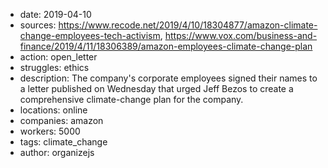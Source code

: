 - date: 2019-04-10
- sources: https://www.recode.net/2019/4/10/18304877/amazon-climate-change-employees-tech-activism, https://www.vox.com/business-and-finance/2019/4/11/18306389/amazon-employees-climate-change-plan
- action: open_letter
- struggles: ethics
- description: The company's corporate employees signed their names to a letter published on Wednesday that urged Jeff Bezos to create a comprehensive climate-change plan for the company.
- locations: online
- companies: amazon
- workers: 5000
- tags: climate_change
- author: organizejs
